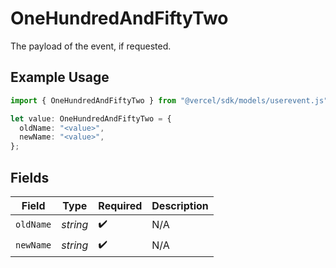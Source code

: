 # OneHundredAndFiftyTwo

The payload of the event, if requested.

## Example Usage

```typescript
import { OneHundredAndFiftyTwo } from "@vercel/sdk/models/userevent.js";

let value: OneHundredAndFiftyTwo = {
  oldName: "<value>",
  newName: "<value>",
};
```

## Fields

| Field              | Type               | Required           | Description        |
| ------------------ | ------------------ | ------------------ | ------------------ |
| `oldName`          | *string*           | :heavy_check_mark: | N/A                |
| `newName`          | *string*           | :heavy_check_mark: | N/A                |